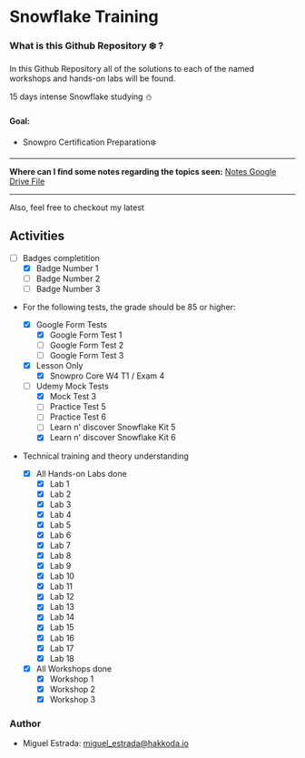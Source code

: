 # Snowflake Training

### What is this Github Repository :snowflake: ?

In this Github Repository all of the solutions to each of the named workshops and hands-on labs will be found.

15 days intense Snowflake studying :snowman:

#### Goal:

- Snowpro Certification Preparation:snowflake:

---

**Where can I find some notes regarding the topics seen:** [Notes Google Drive File](https://docs.google.com/document/d/162gV1g6Q9Sh7hvuc6Ji333HJc_IUs8Al03oEo9RLUgI/edit?usp=sharing)

---

Also, feel free to checkout my latest 

## Activities

- [ ] Badges completition
  - [x] Badge Number 1
  - [ ] Badge Number 2
  - [ ] Badge Number 3

- For the following tests, the grade should be 85 or higher:

  - [x] Google Form Tests
    - [x] Google Form Test 1
    - [ ] Google Form Test 2
    - [ ] Google Form Test 3

  - [x] Lesson Only
    - [x] Snowpro Core W4 T1 / Exam 4

  - [ ] Udemy Mock Tests
    - [x] Mock Test 3
    - [ ] Practice Test 5 
    - [ ] Practice Test 6
    - [ ] Learn n' discover Snowflake Kit 5
    - [x] Learn n' discover Snowflake Kit 6

- Technical training and theory understanding
  - [x] All Hands-on Labs done
    - [x] Lab 1
    - [x] Lab 2
    - [x] Lab 3
    - [x] Lab 4
    - [x] Lab 5
    - [x] Lab 6
    - [x] Lab 7
    - [x] Lab 8
    - [x] Lab 9
    - [x] Lab 10
    - [x] Lab 11
    - [x] Lab 12
    - [x] Lab 13
    - [x] Lab 14
    - [x] Lab 15
    - [x] Lab 16
    - [x] Lab 17
    - [x] Lab 18

  - [x] All Workshops done
    - [x] Workshop 1
    - [x] Workshop 2
    - [x] Workshop 3

### Author

- Miguel Estrada: [miguel_estrada@hakkoda.io](mailto:miguel_estrada@hakkoda.io)